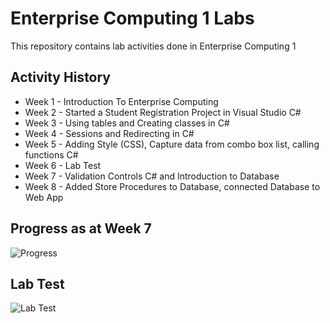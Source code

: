 # Enterprise Computing 1 Labs
This repository contains lab activities  done in Enterprise Computing 1

## Activity History
* Week 1 - Introduction To Enterprise Computing
* Week 2 - Started a Student Registration Project in Visual Studio C#
* Week 3 - Using tables and Creating classes in C#
* Week 4 - Sessions and Redirecting in C#
* Week 5 - Adding Style (CSS), Capture data from combo box list, calling functions C#
* Week 6 - Lab Test
* Week 7 - Validation Controls C# and Introduction to Database
* Week 8 - Added Store Procedures to Database, connected Database to Web App

## Progress as at Week 7
![Progress](https://github.com/Lithium95/EnterpriseComputingLabs/blob/master/img/view.png)

## Lab Test
![Lab Test](https://github.com/Lithium95/EnterpriseComputingLabs/blob/master/img/LabTest.png)
